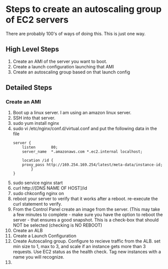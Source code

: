 # Steps to create an autoscaling group of EC2 servers

There are probably 100's of ways of doing this.  This is just one way.

## High Level Steps
1. Create an AMI of the server you want to boot.
1. Create a launch configuration launching that AMI
1. Create an autoscaling group based on that launch config

## Detailed Steps
### Create an AMI
1. Boot up a linux server.  I am using an amazon linux server.
1. SSH into that server.
1. sudo yum install nginx
1. sudo vi /etc/nginx/conf.d/virtual.conf  and put the following data in the file 
	```
	server {
    	listen       80;
    	server_name  *.amazonaws.com *.ec2.internal localhost;

    	location /id {
		proxy_pass http://169.254.169.254/latest/meta-data/instance-id;
    		}
	}
	```
1. sudo service nginx start
1. curl http://[DNS NAME OF HOST]/id
1. sudo chkconfig nginx on
1. reboot your server to verify that it works after a reboot.  re-execute the curl statement to verify.
1. From the Control Panel create an image from the server.  (This may take a few minutes to complete - make sure you have the option to reboot the server - that ensures a good snapshot.  This is a check-box that should NOT be selected (checking is NO REBOOT)
1. Create an ALB
1. Create a Launch Configuration
1. Create Autoscaling group. Configure to recieve traffic from the ALB.  set min size to 1, max to 3, and scale if an instance gets more than 3 requests. Use EC2 status as the health check. Tag new instances with a name you will recognize.
1. 


